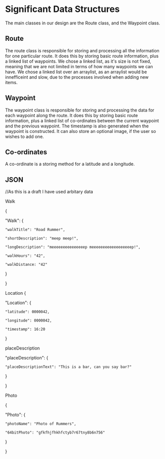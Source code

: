 Significant Data Structures
===========================
The main classes in our design are the Route class, and the Waypoint class. 

Route
----------------------------
The route class is responsible for storing and processing all the information for one particular route.
It does this by storing basic route information, plus a linked list of waypoints. 
We chose a linked list, as it's size is not fixed, meaning that we are not limited in terms of how many waypoints we can have.
We chose a linked list over an arraylist, as an arraylist would be innefficeint and slow, due to the processes involved when adding new items.

Waypoint
----------------------------
The waypoint class is responsible for storing and processing the data for each waypoint along the route.
It does this by storing basic route information, plus a linked list of co-ordinates between the current waypoint and the previous waypoint.
The timestamp is also generated when the waypoint is constructed.
It can also store an optional image, if the user so wishes to add one.

Co-ordinates
-----------------------------
A co-ordinate is a storing method for a latitude and a longitude.

JSON
------------------------------

//As this is a draft I have used arbitary data

Walk

{

"Walk": {

    "walkTitle": "Road Rummer",
	
    "shortDescription": "meep meep!",
	
	"longDescription": "meeeeeeeeeeeeeeep meeeeeeeeeeeeeeeeeep!",
	
	"walkHours": "42",
	
	"walkDistance: "42"
}

}

Location
{

"Location": {

    "latitude": 0000042,
	
    "longitude": 0000042,
	
    "timestamp": 16:20
}

placeDescription

"placeDescription": {

    "placeDescriptionText": "This is a bar, can you say bar?"
	
}

}

Photo

{

"Photo": {

    "photoName": "Photo of Rummers",
	
	"64bitPhoto": "gfkfhjfhkhfctyb7r67tny8b6n756"
	
}

}
